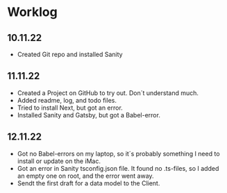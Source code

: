 # Worklog

## 10.11.22
- Created Git repo and installed Sanity

## 11.11.22
- Created a Project on GitHub to try out. Don´t understand much.
- Added readme, log, and todo files.
- Tried to install Next, but got an error.
- Installed Sanity and Gatsby, but got a Babel-error.

## 12.11.22
- Got no Babel-errors on my laptop, so it´s probably something I need to install or update on the iMac.
- Got an error in Sanity tsconfig.json file. It found no .ts-files, so I added an empty one on root, and the error went away.
- Sendt the first draft for a data model to the Client.


